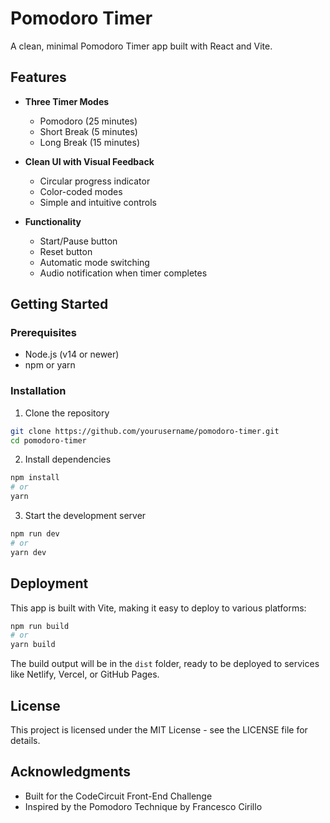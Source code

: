 # Pomodoro Timer

A clean, minimal Pomodoro Timer app built with React and Vite.

## Features

- **Three Timer Modes**
  - Pomodoro (25 minutes)
  - Short Break (5 minutes)
  - Long Break (15 minutes)

- **Clean UI with Visual Feedback**
  - Circular progress indicator
  - Color-coded modes
  - Simple and intuitive controls

- **Functionality**
  - Start/Pause button
  - Reset button
  - Automatic mode switching
  - Audio notification when timer completes

## Getting Started

### Prerequisites

- Node.js (v14 or newer)
- npm or yarn

### Installation

1. Clone the repository
```bash
git clone https://github.com/yourusername/pomodoro-timer.git
cd pomodoro-timer
```

2. Install dependencies
```bash
npm install
# or
yarn
```

3. Start the development server
```bash
npm run dev
# or
yarn dev
```

## Deployment

This app is built with Vite, making it easy to deploy to various platforms:

```bash
npm run build
# or
yarn build
```

The build output will be in the `dist` folder, ready to be deployed to services like Netlify, Vercel, or GitHub Pages.

## License

This project is licensed under the MIT License - see the LICENSE file for details.

## Acknowledgments

- Built for the CodeCircuit Front-End Challenge
- Inspired by the Pomodoro Technique by Francesco Cirillo
